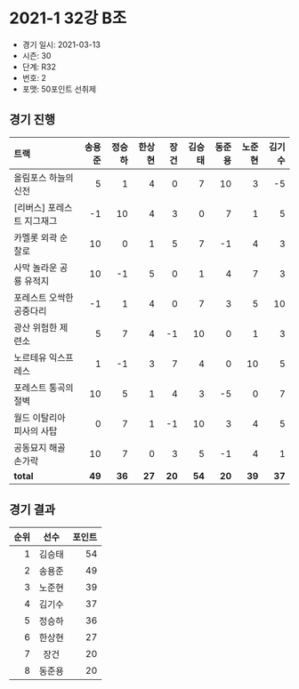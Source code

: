 # 2021-1 32강 B조

- 경기 일시: 2021-03-13
- 시즌: 30
- 단계: R32
- 번호: 2
- 포맷: 50포인트 선취제





## 경기 진행

| 트랙 | 송용준 | 정승하 | 한상현 | 장건 | 김승태 | 동준용 | 노준현 | 김기수 |
|:---|---:|---:|---:|---:|---:|---:|---:|---:|
| 올림포스 하늘의 신전 | 5 | 1 | 4 | 0 | 7 | 10 | 3 | -5 |
| [리버스] 포레스트 지그재그 | -1 | 10 | 4 | 3 | 0 | 7 | 1 | 5 |
| 카멜롯 외곽 순찰로 | 10 | 0 | 1 | 5 | 7 | -1 | 4 | 3 |
| 사막 놀라운 공룡 유적지 | 10 | -1 | 5 | 0 | 1 | 4 | 7 | 3 |
| 포레스트 오싹한 공중다리 | -1 | 1 | 4 | 0 | 7 | 3 | 5 | 10 |
| 광산 위험한 제련소 | 5 | 7 | 4 | -1 | 10 | 0 | 1 | 3 |
| 노르테유 익스프레스 | 1 | -1 | 3 | 7 | 4 | 0 | 10 | 5 |
| 포레스트 통곡의 절벽 | 10 | 5 | 1 | 4 | 3 | -5 | 0 | 7 |
| 월드 이탈리아 피사의 사탑 | 0 | 7 | 1 | -1 | 10 | 3 | 4 | 5 |
| 공동묘지 해골 손가락 | 10 | 7 | 0 | 3 | 5 | -1 | 4 | 1 |
| __total__ | __49__ | __36__ | __27__ | __20__ | __54__ | __20__ | __39__ | __37__ |




## 경기 결과

| 순위 | 선수 | 포인트 |
|---:|:---:|---:|
| 1 | 김승태 | 54 |
| 2 | 송용준 | 49 |
| 3 | 노준현 | 39 |
| 4 | 김기수 | 37 |
| 5 | 정승하 | 36 |
| 6 | 한상현 | 27 |
| 7 | 장건 | 20 |
| 8 | 동준용 | 20 |

